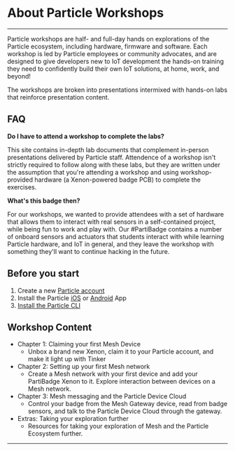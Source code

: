 # About Particle Workshops

---

Particle workshops are half- and full-day hands on explorations of the Particle ecosystem, including hardware, firmware and software. Each workshop is led by Particle employees or community advocates, and are designed to give developers new to IoT development the hands-on training they need to confidently build their own IoT solutions, at home, work, and beyond!

The workshops are broken into presentations intermixed with hands-on labs that reinforce presentation content.

## FAQ

**Do I have to attend a workshop to complete the labs?**

This site contains in-depth lab documents that complement in-person presentations delivered by Particle staff. Attendence of a workshop isn't strictly required to follow along with these labs, but they are written under the assumption that you're attending a workshop and using workshop-provided hardware (a Xenon-powered badge PCB) to complete the exercises.

**What's this badge then?**

For our workshops, we wanted to provide attendees with a set of hardware that allows them to interact with real sensors in a self-contained project, while being fun to work and play with. Our #PartiBadge contains a number of onboard sensors and actuators that students interact with while learning Particle hardware, and IoT in general, and they leave the workshop with something they'll want to continue hacking in the future.

## Before you start

1.  Create a new [Particle account](https://login.particle.io/signup)
2.  Install the Particle [iOS](https://itunes.apple.com/us/app/particle-build-photon-electron/id991459054?ls=1&mt=8) or [Android](https://play.google.com/store/apps/details?id=io.particle.android.app) App
3.  [Install the Particle CLI](https://docs.particle.io/guide/getting-started/connect/photon/#install-the-particle-cli)

## Workshop Content

- Chapter 1: Claiming your first Mesh Device
  - Unbox a brand new Xenon, claim it to your Particle account, and make it light up with Tinker
- Chapter 2: Setting up your first Mesh network
  - Create a Mesh network with your first device and add your PartiBadge Xenon to it. Explore interaction between devices on a Mesh network.
- Chapter 3: Mesh messaging and the Particle Device Cloud
  - Control your badge from the Mesh Gateway device, read from badge sensors, and talk to the Particle Device Cloud through the gateway.
- Extras: Taking your exploration further
  - Resources for taking your exploration of Mesh and the Particle Ecosystem further.

---
